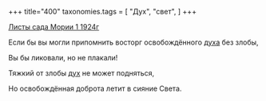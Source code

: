 +++
title="400"
taxonomies.tags = [
 "Дух",
 "свет",
]
+++

[Листы сада Мории 1 1924г](/agni/1924)

Если бы вы могли припомнить восторг освобождённого [духа](/tags/Дух) без злобы,   

Вы бы ликовали, но не плакали!   

Тяжкий от злобы [дух](/tags/Дух) не может подняться,   

Но освобождённая доброта летит в сияние Света.   

